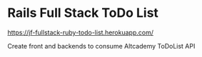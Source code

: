 # Rails Full Stack ToDo List

https://jf-fullstack-ruby-todo-list.herokuapp.com/

Create front and backends to consume Altcademy ToDoList API